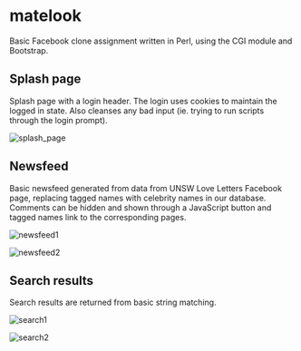 # matelook
Basic Facebook clone assignment written in Perl, using the CGI module and Bootstrap.


## Splash page
Splash page with a login header. The login uses cookies to maintain the logged in state. Also cleanses any bad input (ie. trying to run scripts through the login prompt).

![splash_page](http://i.imgur.com/tE8PYJk.png)


## Newsfeed
Basic newsfeed generated from data from UNSW Love Letters Facebook page, replacing tagged names with celebrity names in our database.
Comments can be hidden and shown through a JavaScript button and tagged names link to the corresponding pages.

![newsfeed1](http://i.imgur.com/paCz0zO.jpg)

![newsfeed2](http://i.imgur.com/YDlQ7Th.png)


## Search results
Search results are returned from basic string matching.

![search1](http://i.imgur.com/AxWHo31.png)

![search2](http://i.imgur.com/5fhrayv.png)
